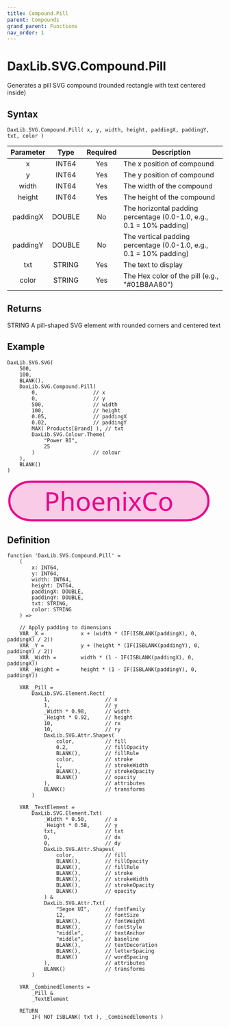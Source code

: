 ```yaml
---
title: Compound.Pill
parent: Compounds
grand_parent: Functions
nav_order: 1
---
```


# DaxLib.SVG.Compound.Pill

Generates a pill SVG compound (rounded rectangle with text centered inside)

## Syntax

```dax
DaxLib.SVG.Compound.Pill( x, y, width, height, paddingX, paddingY, txt, color )
```

| Parameter | Type | Required | Description |
|:---:|:---:|:---:|---|
| x | <span class="type-label int64">INT64</span> | Yes | The x position of compound |
| y | <span class="type-label int64">INT64</span> | Yes | The y position of compound |
| width | <span class="type-label int64">INT64</span> | Yes | The width of the compound |
| height | <span class="type-label int64">INT64</span> | Yes | The height of the compound |
| paddingX | <span class="type-label number">DOUBLE</span> | No | The horizontal padding percentage (0.0-1.0, e.g., 0.1 = 10% padding) |
| paddingY | <span class="type-label number">DOUBLE</span> | No | The vertical padding percentage (0.0-1.0, e.g., 0.1 = 10% padding) |
| txt | <span class="type-label string">STRING</span> | Yes | The text to display |
| color | <span class="type-label string">STRING</span> | Yes | The Hex color of the pill (e.g., "#01B8AA80") |

## Returns

<span class="type-label string">STRING</span> A pill-shaped SVG element with rounded corners and centered text

## Example

```dax
DaxLib.SVG.SVG(
    500,
    100,
    BLANK(),
    DaxLib.SVG.Compound.Pill(
        0,                  // x
        0,                  // y
        500,                // width
        100,                // height
        0.05,               // paddingX
        0.02,               // paddingY
        MAX( Products[Brand] ), // txt
        DaxLib.SVG.Colour.Theme(
            "Power BI",
            25
        )                   // colour
    ),
    BLANK()
)
```

<svg width='500' height='100' viewbox= '0 0 100 20' xmlns='http://www.w3.org/2000/svg'><rect x='1' y='1' width='93.1' height='18.032' rx='10' ry='10' fill='#EC008C' fill-opacity='0.2' stroke='#EC008C' stroke-width='1'  /><text x='47.5' y='11.368' dx='0' dy='0' fill='#EC008C' font-family='Segoe UI' font-size='12' text-anchor='middle' dominant-baseline='middle'  >PhoenixCo</text></svg>

## Definition

```dax
function 'DaxLib.SVG.Compound.Pill' = 
    (
        x: INT64,
        y: INT64,
        width: INT64,
        height: INT64,
        paddingX: DOUBLE,
        paddingY: DOUBLE,
        txt: STRING,
        color: STRING
    ) =>

    // Apply padding to dimensions
    VAR _X =            x + (width * (IF(ISBLANK(paddingX), 0, paddingX) / 2))
    VAR _Y =            y + (height * (IF(ISBLANK(paddingY), 0, paddingY) / 2))
    VAR _Width =        width * (1 - IF(ISBLANK(paddingX), 0, paddingX))
    VAR _Height =       height * (1 - IF(ISBLANK(paddingY), 0, paddingY))

    VAR _Pill = 
        DaxLib.SVG.Element.Rect(
            1,                  // x
            1,                  // y
            _Width * 0.98,      // width
            _Height * 0.92,     // height
            10,                 // rx
            10,                 // ry
            DaxLib.SVG.Attr.Shapes(
                color,          // fill
                0.2,            // fillOpacity
                BLANK(),        // fillRule
                color,          // stroke
                1,              // strokeWidth
                BLANK(),        // strokeOpacity
                BLANK()         // opacity
            ),                  // attributes
            BLANK()             // transforms
        )

    VAR _TextElement = 
        DaxLib.SVG.Element.Txt(
            _Width * 0.50,      // x
            _Height * 0.58,     // y
            txt,                // txt
            0,                  // dx
            0,                  // dy
            DaxLib.SVG.Attr.Shapes(
                color,          // fill
                BLANK(),        // fillOpacity
                BLANK(),        // fillRule
                BLANK(),        // stroke
                BLANK(),        // strokeWidth
                BLANK(),        // strokeOpacity
                BLANK()         // opacity
            ) &
            DaxLib.SVG.Attr.Txt(
                "Segoe UI",     // fontFamily
                12,             // fontSize
                BLANK(),        // fontWeight
                BLANK(),        // fontStyle
                "middle",       // textAnchor
                "middle",       // baseline
                BLANK(),        // textDecoration
                BLANK(),        // letterSpacing
                BLANK()         // wordSpacing
            ),                  // attributes
            BLANK()             // transforms
        )

    VAR _CombinedElements = 
        _Pill & 
        _TextElement

    RETURN
        IF( NOT ISBLANK( txt ), _CombinedElements )
```